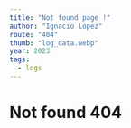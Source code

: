```yaml
---
title: "Not found page !"
author: "Ignacio Lopez"
route: "404"
thumb: "log_data.webp"
year: 2023
tags:
  - logs
---
```


# Not found 404